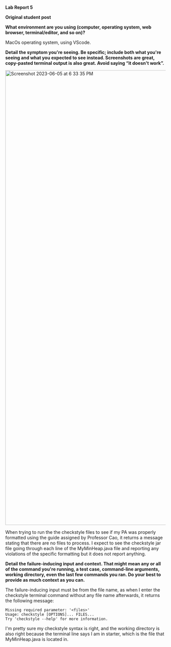 **Lab Report 5**

**Original student post**

  **What environment are you using (computer, operating system, web browser, terminal/editor, and so on)?**

MacOs operating system, using VScode. 


**Detail the symptom you're seeing. Be specific; include both what you're seeing and what you expected to see instead. Screenshots are great, copy-pasted terminal output is also great. Avoid saying “it doesn't work”.**

<img width="1427" alt="Screenshot 2023-06-05 at 6 33 35 PM" src="https://github.com/BenjiRyujin/cse15l-lab-reports/assets/55765860/89d1bf6c-889b-40e7-8b74-f0afd9200f69">

When trying to run the the checkstyle files to see if my PA was properly formatted using the guide assigned by Professor Cao, it returns a 
message stating that there are no files to process. I expect to see the checkstyle jar file going through each line of the MyMinHeap.java file 
and reporting any violations of the specific formatting but it does not report anything.

**Detail the failure-inducing input and context. That might mean any or all of the command you're running, a test case, command-line arguments, working directory, even the last few commands you ran. Do your best to provide as much context as you can.**

The failure-inducing input must be from the file name, as when I enter the checkstyle terminal command without any file name afterwards, it returns the following message:
```
Missing required parameter: '<files>'
Usage: checkstyle [OPTIONS]... FILES...
Try 'checkstyle --help' for more information.
```
I'm pretty sure my checkstyle syntax is right, and the working directory is also right because the terminal line says I am in starter, which is the file that 
MyMinHeap.java is located in.
